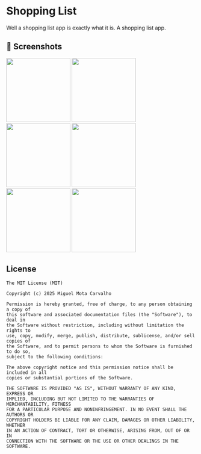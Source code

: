 # Shopping List
Well a shopping list app is exactly what it is. A shopping list app. 

## :camera_flash: Screenshots
<!-- You can add more screenshots here if you like -->

<img src="https://github.com/user-attachments/assets/444115ff-3642-4727-ba3d-2c9ee1aef735" width=170/> 
<img src="https://github.com/user-attachments/assets/bc5c49f1-f7a2-45e8-a347-50234cf430e8" width=170/> 
<img src="https://github.com/user-attachments/assets/66656267-1cc9-47f8-ae74-08872d333c1e" width=170/> 

<img src="https://github.com/user-attachments/assets/2595b68e-705f-4ac3-9d10-ae679a28dc03" width=170/> 
<img src="https://github.com/user-attachments/assets/0feff087-7107-4427-a0d8-5160374be5ad" width=170/> 
<img src="https://github.com/user-attachments/assets/ae6b954a-9604-4aa1-b6f0-a031c4bf19f1" width=170/> 


## License
```
The MIT License (MIT)

Copyright (c) 2025 Miguel Mota Carvalho

Permission is hereby granted, free of charge, to any person obtaining a copy of
this software and associated documentation files (the "Software"), to deal in
the Software without restriction, including without limitation the rights to
use, copy, modify, merge, publish, distribute, sublicense, and/or sell copies of
the Software, and to permit persons to whom the Software is furnished to do so,
subject to the following conditions:

The above copyright notice and this permission notice shall be included in all
copies or substantial portions of the Software.

THE SOFTWARE IS PROVIDED "AS IS", WITHOUT WARRANTY OF ANY KIND, EXPRESS OR
IMPLIED, INCLUDING BUT NOT LIMITED TO THE WARRANTIES OF MERCHANTABILITY, FITNESS
FOR A PARTICULAR PURPOSE AND NONINFRINGEMENT. IN NO EVENT SHALL THE AUTHORS OR
COPYRIGHT HOLDERS BE LIABLE FOR ANY CLAIM, DAMAGES OR OTHER LIABILITY, WHETHER
IN AN ACTION OF CONTRACT, TORT OR OTHERWISE, ARISING FROM, OUT OF OR IN
CONNECTION WITH THE SOFTWARE OR THE USE OR OTHER DEALINGS IN THE SOFTWARE.
```

